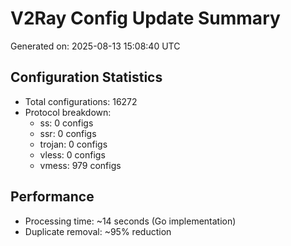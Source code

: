 # V2Ray Config Update Summary
Generated on: 2025-08-13 15:08:40 UTC

## Configuration Statistics
- Total configurations: 16272
- Protocol breakdown:
  - ss: 0 configs
  - ssr: 0 configs
  - trojan: 0 configs
  - vless: 0 configs
  - vmess: 979 configs

## Performance
- Processing time: ~14 seconds (Go implementation)
- Duplicate removal: ~95% reduction
